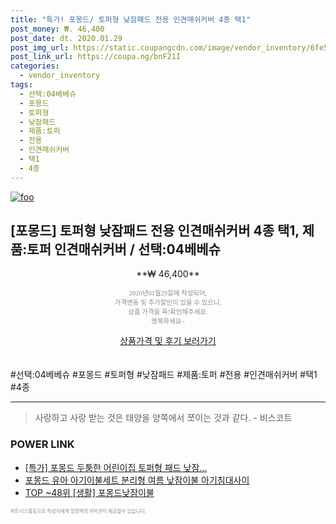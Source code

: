 ```yaml
--- 
title: "특가! 포몽드/ 토퍼형 낮잠패드 전용 인견매쉬커버 4종 택1" 
post_money: ₩. 46,400 
post_date: dt. 2020.01.29 
post_img_url: https://static.coupangcdn.com/image/vendor_inventory/6fe5/21c39bc03d6600068c5ded52c6ccc8a6219826d543da1505d4dc3854aeee.jpg 
post_link_url: https://coupa.ng/bnF21I 
categories: 
  - vendor_inventory 
tags: 
  - 선택:04베베슈 
  - 포몽드 
  - 토퍼형 
  - 낮잠패드 
  - 제품:토퍼 
  - 전용 
  - 인견매쉬커버 
  - 택1 
  - 4종 
--- 
```

[![foo](https://static.coupangcdn.com/image/vendor_inventory/6fe5/21c39bc03d6600068c5ded52c6ccc8a6219826d543da1505d4dc3854aeee.jpg)](https://coupa.ng/bnF21I) 

## [포몽드] 토퍼형 낮잠패드 전용 인견매쉬커버 4종 택1, 제품:토퍼 인견매쉬커버 / 선택:04베베슈 
<p style="text-align: center;">**₩ 46,400**</p> 
<p style="text-align: center;"><span style="color: #898c8f; font-family: Georgia,Times,serif; font-size: 0.75em;">2020년01월29일에 작성되어, <br>가격변동 및 추가할인이 있을 수 있으니,<br> 상품 가격을 꼭!확인해주세요.<br>행복하세요~</span> 
</p>	 
<div markdown="0" style="text-align: center;"><a href="https://coupa.ng/bnF21I" class="btn btn--success">상품가격 및 후기 보러가기</a></div> 
<br><br> 
  #선택:04베베슈 #포몽드 #토퍼형 #낮잠패드 #제품:토퍼 #전용 #인견매쉬커버 #택1 #4종 
<hr> 

> 사랑하고 사랑 받는 것은 태양을 양쪽에서 쪼이는 것과 같다. - 비스코트 


### POWER LINK

* <a href="https://blog.naver.com/santokki14/221790330147" target="_blank">[특가] 포몽드 두툼한 어린이집 토퍼형 패드 낮잠...</a>
* <a href="https://blog.naver.com/fasyy4321/221789499291" target="_blank">포몽드 유아 아기이불세트 분리형 여름 낮잠이불 아기침대사이</a>
* <a href="https://blog.naver.com/an0733/221789198010" target="_blank"> TOP ~48위 [생활] 포몽드낮잠이불</a>

<span style="color: #898c8f; font-family: Georgia,Times,serif; font-size: 0.55em;">파트너스활동으로 작성자에게 일정액의 커미션이 제공될수 있습니다.</span> 
